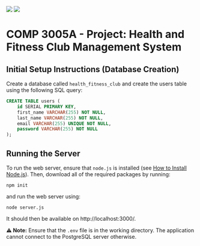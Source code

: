 ![](https://badgen.net/static/node/v21.1.0/green)
![](https://badgen.net/badge/icon/postgresql?icon=postgresql&label)

# COMP 3005A - Project: Health and Fitness Club Management System

## Initial Setup Instructions (Database Creation)
Create a database called `health_fitness_club` and create the users table using the following SQL query:

```sql
CREATE TABLE users (
    id SERIAL PRIMARY KEY,
	first_name VARCHAR(255) NOT NULL,
	last_name VARCHAR(255) NOT NULL,
    email VARCHAR(255) UNIQUE NOT NULL,
    password VARCHAR(255) NOT NULL
);
```

## Running the Server
To run the web server, ensure that `node.js` is installed (see [How to Install Node.js](https://nodejs.org/en/learn/getting-started/how-to-install-nodejs)). Then, download all of the required packages by running:

```shell
npm init
```

and run the web server using:

```shell
node server.js
```

It should then be available on http://localhost:3000/.

**⚠️ Note:** Ensure that the `.env` file is in the working directory. The application cannot connect to the PostgreSQL server otherwise.

